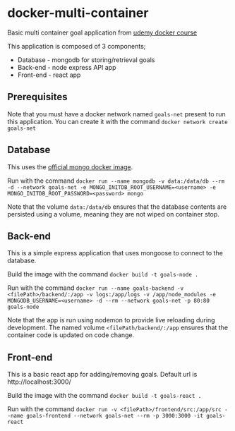 # docker-multi-container
Basic multi container goal application from [udemy docker course](https://www.udemy.com/course/docker-kubernetes-the-practical-guide/)

This application is composed of 3 components;
- Database - mongodb for storing/retrieval goals
- Back-end - node express API app
- Front-end - react app

## Prerequisites
Note that you must have a docker network named `goals-net` present to run this application. You can create it with the command `docker network create goals-net`

## Database
This uses the [official mongo docker image](https://hub.docker.com/_/mongo). 

Run with the command 
`docker run --name mongodb -v data:/data/db --rm -d --network goals-net -e MONGO_INITDB_ROOT_USERNAME=<username> -e MONGO_INITDB_ROOT_PASSWORD=<password> mongo`

Note that the volume `data:/data/db` ensures that the database contents are persisted using a volume, meaning they are not wiped on container stop.

## Back-end
This is a simple express application that uses mongoose to connect to the database. 

Build the image with the command `docker build -t goals-node .`

Run with the command `docker run --name goals-backend -v <filePath>/backend/:/app -v logs:/app/logs -v /app/node_modules -e MONGODB_USERNAME=<username> -d --rm --network goals-net -p 80:80 goals-node`

Note that the app is run using nodemon to provide live reloading during development. The named volume `<filePath/backend/:/app` ensures that the container code is updated on code change.

## Front-end
This is a basic react app for adding/removing goals. Default url is http://localhost:3000/

Build the image with the command `docker build -t goals-react .`

Run with the command `docker run -v <filePath>/frontend/src:/app/src --name goals-frontend --network goals-net --rm -p 3000:3000 -it goals-react`

